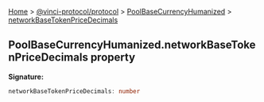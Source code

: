 [Home](./index.md) &gt; [@vinci-protocol/protocol](./protocol.md) &gt; [PoolBaseCurrencyHumanized](./protocol.poolbasecurrencyhumanized.md) &gt; [networkBaseTokenPriceDecimals](./protocol.poolbasecurrencyhumanized.networkbasetokenpricedecimals.md)

## PoolBaseCurrencyHumanized.networkBaseTokenPriceDecimals property

<b>Signature:</b>

```typescript
networkBaseTokenPriceDecimals: number
```
